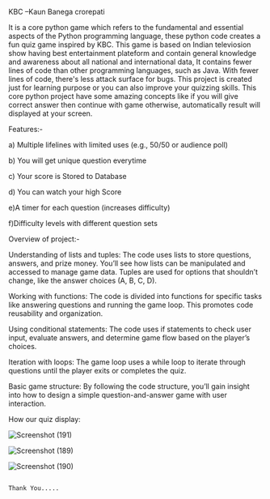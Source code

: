 KBC –Kaun Banega crorepati

It is a core python game which refers to the fundamental and essential aspects of the Python programming language, these python code creates a fun quiz game inspired by KBC. This game is based on Indian televiosion show having best entertainment plateform and contain general knowledge and awareness about all national and international data, It contains fewer lines of code than other programming languages, such as Java. With fewer lines of code, there's less attack surface for bugs. This project is created just for learning purpose or you can also improve your quizzing skills. This core python project have some amazing concepts like if you will give correct answer then continue with game otherwise, automatically result will displayed at your screen.

Features:-

a) Multiple lifelines with limited uses (e.g., 50/50 or audience poll)

b) You will get unique question everytime

c) Your score is Stored to Database

d) You can watch your high Score

e)A timer for each question (increases difficulty)

f)Difficulty levels with different question sets


Overview of project:-

Understanding of lists and tuples: The code uses lists to store questions, answers, and prize money. You’ll see how lists can be manipulated and accessed to manage game data. Tuples are used for options that shouldn’t change, like the answer choices (A, B, C, D).

Working with functions: The code is divided into functions for specific tasks like answering questions and running the game loop. This promotes code reusability and organization.

Using conditional statements: The code uses if statements to check user input, evaluate answers, and determine game flow based on the player’s choices.

Iteration with loops: The game loop uses a while loop to iterate through questions until the player exits or completes the quiz.

Basic game structure: By following the code structure, you’ll gain insight into how to design a simple question-and-answer game with user interaction.


How our quiz display:

![Screenshot (191)](https://github.com/user-attachments/assets/4a8c5cc7-72c7-449b-a294-ba5ed51a010f)

![Screenshot (189)](https://github.com/user-attachments/assets/bfc746b1-8aff-424b-92e5-b08e498c95a2)

![Screenshot (190)](https://github.com/user-attachments/assets/55b1c304-dc6f-4183-bd14-b4fb9b825983)

                                                                                                             Thank You.....
